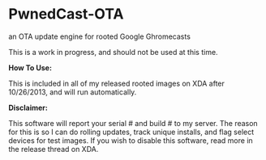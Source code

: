 PwnedCast-OTA
=============

an OTA update engine for rooted Google Ghromecasts

This is a work in progress, and should not be used at this time.

<b>How To Use:</b>

This is included in all of my released rooted images on XDA after 10/26/2013, and will run automatically.

<b>Disclaimer:</b>

This software will report your serial # and build # to my server. The reason for this is so I can do rolling updates, track unique installs, and flag select devices for test images. If you wish to disable this software, read more in the release thread on XDA.
